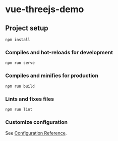 <!--
 * @Description: 
 * @Author: louiebb
 * @Date: 2020-08-11 17:32:13
 * @LastEditors: loueibb
 * @LastEditTime: 2020-08-18 18:08:39
-->
# vue-threejs-demo

## Project setup
```
npm install
```

### Compiles and hot-reloads for development
```
npm run serve
```

### Compiles and minifies for production
```
npm run build
```

### Lints and fixes files
```
npm run lint
```

### Customize configuration
See [Configuration Reference](https://cli.vuejs.org/config/).
